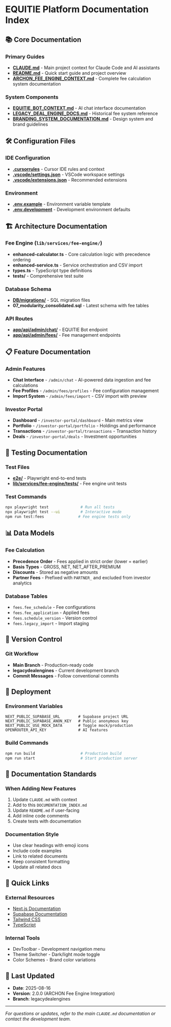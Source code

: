 # EQUITIE Platform Documentation Index

## 📚 Core Documentation

### Primary Guides
- **[CLAUDE.md](./CLAUDE.md)** - Main project context for Claude Code and AI assistants
- **[README.md](./README.md)** - Quick start guide and project overview
- **[ARCHON_FEE_ENGINE_CONTEXT.md](./ARCHON_FEE_ENGINE_CONTEXT.md)** - Complete fee calculation system documentation

### System Components
- **[EQUITIE_BOT_CONTEXT.md](./DOCS/EQUITIE_BOT_CONTEXT.md)** - AI chat interface documentation
- **[LEGACY_DEAL_ENGINE_DOCS.md](./LEGACY_DEAL_ENGINE_DOCS.md)** - Historical fee system reference
- **[BRANDING_SYSTEM_DOCUMENTATION.md](./BRANDING_SYSTEM_DOCUMENTATION.md)** - Design system and brand guidelines

## 🛠️ Configuration Files

### IDE Configuration
- **[.cursorrules](./.cursorrules)** - Cursor IDE rules and context
- **[.vscode/settings.json](./.vscode/settings.json)** - VSCode workspace settings
- **[.vscode/extensions.json](./.vscode/extensions.json)** - Recommended extensions

### Environment
- **[.env.example](./.env.example)** - Environment variable template
- **[.env.development](./.env.development)** - Development environment defaults

## 🏗️ Architecture Documentation

### Fee Engine (`lib/services/fee-engine/`)
- **enhanced-calculator.ts** - Core calculation logic with precedence ordering
- **enhanced-service.ts** - Service orchestration and CSV import
- **types.ts** - TypeScript type definitions
- **__tests__/** - Comprehensive test suite

### Database Schema
- **[DB/migrations/](./DB/migrations/)** - SQL migration files
- **07_modularity_consolidated.sql** - Latest schema with fee tables

### API Routes
- **[app/api/admin/chat/](./app/api/admin/chat/)** - EQUITIE Bot endpoint
- **[app/api/admin/fees/](./app/api/admin/fees/)** - Fee management endpoints

## 📋 Feature Documentation

### Admin Features
- **Chat Interface** - `/admin/chat` - AI-powered data ingestion and fee calculations
- **Fee Profiles** - `/admin/fees/profiles` - Fee configuration management
- **Import System** - `/admin/fees/import` - CSV import with preview

### Investor Portal
- **Dashboard** - `/investor-portal/dashboard` - Main metrics view
- **Portfolio** - `/investor-portal/portfolio` - Holdings and performance
- **Transactions** - `/investor-portal/transactions` - Transaction history
- **Deals** - `/investor-portal/deals` - Investment opportunities

## 🧪 Testing Documentation

### Test Files
- **[e2e/](./e2e/)** - Playwright end-to-end tests
- **[lib/services/fee-engine/__tests__/](./lib/services/fee-engine/__tests__/)** - Fee engine unit tests

### Test Commands
```bash
npx playwright test              # Run all tests
npx playwright test --ui         # Interactive mode
npm run test:fees               # Fee engine tests only
```

## 📊 Data Models

### Fee Calculation
- **Precedence Order** - Fees applied in strict order (lower = earlier)
- **Basis Types** - GROSS, NET, NET_AFTER_PREMIUM
- **Discounts** - Stored as negative amounts
- **Partner Fees** - Prefixed with `PARTNER_` and excluded from investor analytics

### Database Tables
- `fees.fee_schedule` - Fee configurations
- `fees.fee_application` - Applied fees
- `fees.schedule_version` - Version control
- `fees.legacy_import` - Import staging

## 🔄 Version Control

### Git Workflow
- **Main Branch** - Production-ready code
- **legacydealengines** - Current development branch
- **Commit Messages** - Follow conventional commits

## 🚀 Deployment

### Environment Variables
```env
NEXT_PUBLIC_SUPABASE_URL        # Supabase project URL
NEXT_PUBLIC_SUPABASE_ANON_KEY   # Public anonymous key
NEXT_PUBLIC_USE_MOCK_DATA       # Toggle mock/production
OPENROUTER_API_KEY              # AI features
```

### Build Commands
```bash
npm run build                    # Production build
npm run start                    # Start production server
```

## 📝 Documentation Standards

### When Adding New Features
1. Update `CLAUDE.md` with context
2. Add to this `DOCUMENTATION_INDEX.md`
3. Update `README.md` if user-facing
4. Add inline code comments
5. Create tests with documentation

### Documentation Style
- Use clear headings with emoji icons
- Include code examples
- Link to related documents
- Keep consistent formatting
- Update all related docs

## 🔗 Quick Links

### External Resources
- [Next.js Documentation](https://nextjs.org/docs)
- [Supabase Documentation](https://supabase.com/docs)
- [Tailwind CSS](https://tailwindcss.com/docs)
- [TypeScript](https://www.typescriptlang.org/docs)

### Internal Tools
- DevToolbar - Development navigation menu
- Theme Switcher - Dark/light mode toggle
- Color Schemes - Brand color variations

## 📅 Last Updated

- **Date**: 2025-08-16
- **Version**: 2.0.0 (ARCHON Fee Engine Integration)
- **Branch**: legacydealengines

---

*For questions or updates, refer to the main `CLAUDE.md` documentation or contact the development team.*